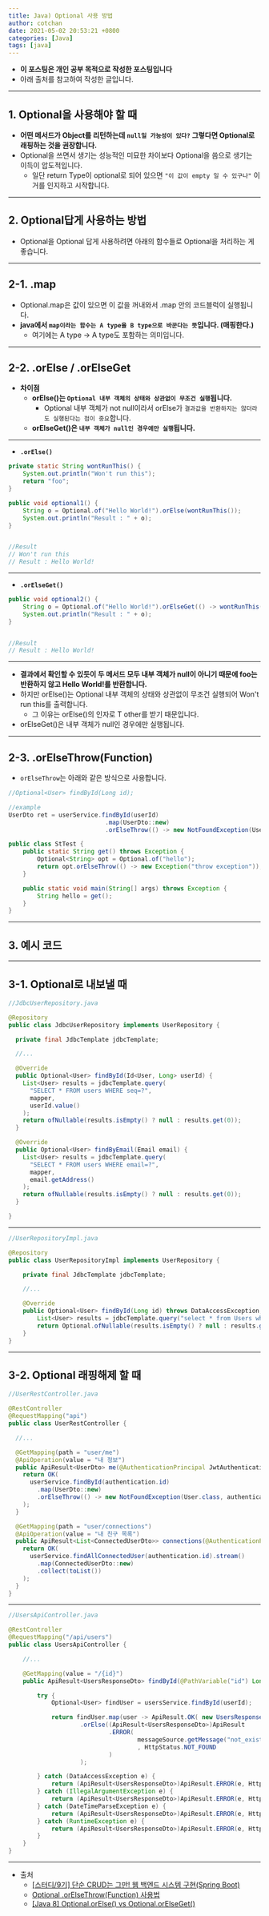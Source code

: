 ```yaml
---
title: Java) Optional 사용 방법
author: cotchan 
date: 2021-05-02 20:53:21 +0800 
categories: [Java]
tags: [java] 
---
```


+ **이 포스팅은 개인 공부 목적으로 작성한 포스팅입니다**
+ 아래 출처를 참고하여 작성한 글입니다.

---

## 1. Optional을 사용해야 할 때

+ **어떤 메서드가 Object를 리턴하는데 `null일 가능성이 있다?` 그렇다면 Optional로 래핑하는 것을 권장합니다.**
+ Optional을 쓰면서 생기는 성능적인 미묘한 차이보다 Optional을 씀으로 생기는 이득이 압도적입니다.
  + 일단 return Type이 optional로 되어 있으면 `"이 값이 empty 일 수 있구나"` 이거를 인지하고 시작합니다.


---

## 2. Optional답게 사용하는 방법

+ Optional을 Optional 답게 사용하려면 아래의 함수들로 Optional을 처리하는 게 좋습니다.

---

## 2-1. .map

+ Optional.map은 값이 있으면 이 값을 꺼내와서 .map 안의 코드블럭이 실행됩니다.
+ **java에서 `map이라는 함수는 A type을 B type으로 바꾼다는 뜻`입니다. (매핑한다.)**
  + 여기에는 A type → A type도 포함하는 의미입니다. 

---

## 2-2. .orElse / .orElseGet

+ **차이점**
  + **orElse()는 `Optional 내부 객체의 상태와 상관없이 무조건 실행`됩니다.**
    + Optional 내부 객체가 not null이라서 orElse가 `결과값을 반환하지는 않더라도 실행된다는 점이 중요`합니다.
  + **orElseGet()은 `내부 객체가 null인 경우에만 실행`됩니다.**

---

+ **`.orElse()`**

```java
private static String wontRunThis() { 
    System.out.println("Won't run this"); 
    return "foo"; 
} 

public void optional1() { 
    String o = Optional.of("Hello World!").orElse(wontRunThis()); 
    System.out.println("Result : " + o); 
}


//Result
// Won't run this 
// Result : Hello World!
```

---

+ **`.orElseGet()`**

```java
public void optional2() { 
    String o = Optional.of("Hello World!").orElseGet(() -> wontRunThis()); 
    System.out.println("Result : " + o); 
}


//Result
// Result : Hello World!
```

---

+ **결과에서 확인할 수 있듯이 두 메서드 모두 내부 객체가 null이 아니기 때문에 foo는 반환하지 않고 Hello World!를 반환합니다.**
+ 하지만 orElse()는 Optional 내부 객체의 상태와 상관없이 무조건 실행되어 Won't run this를 출력합니다.
  + 그 이유는 orElse()의 인자로 T other를 받기 때문입니다. 
+ orElseGet()은 내부 객체가 null인 경우에만 실행됩니다.

---

## 2-3. .orElseThrow(Function)

+ `orElseThrow`는 아래와 같은 방식으로 사용합니다.

```java
//Optional<User> findById(Long id);

//example
UserDto ret = userService.findById(userId)
                           .map(UserDto::new)
                           .orElseThrow(() -> new NotFoundException(User.class, userId));
```

```java
public class StTest {
    public static String get() throws Exception {
        Optional<String> opt = Optional.of("hello");
        return opt.orElseThrow(() -> new Exception("throw exception"));
    }

    public static void main(String[] args) throws Exception {
        String hello = get();
    }
}
```

---

## 3. 예시 코드

---

## 3-1. Optional로 내보낼 때 

```java
//JdbcUserRepository.java

@Repository
public class JdbcUserRepository implements UserRepository {

  private final JdbcTemplate jdbcTemplate;

  //...

  @Override
  public Optional<User> findById(Id<User, Long> userId) {
    List<User> results = jdbcTemplate.query(
      "SELECT * FROM users WHERE seq=?",
      mapper,
      userId.value()
    );
    return ofNullable(results.isEmpty() ? null : results.get(0));
  }

  @Override
  public Optional<User> findByEmail(Email email) {
    List<User> results = jdbcTemplate.query(
      "SELECT * FROM users WHERE email=?",
      mapper,
      email.getAddress()
    );
    return ofNullable(results.isEmpty() ? null : results.get(0));
  }

}
```

---

```java
//UserRepositoryImpl.java

@Repository
public class UserRepositoryImpl implements UserRepository {

    private final JdbcTemplate jdbcTemplate;

    //...

    @Override
    public Optional<User> findById(Long id) throws DataAccessException, DateTimeParseException {
        List<User> results = jdbcTemplate.query("select * from Users where seq = ?", userMapper, id);
        return Optional.ofNullable(results.isEmpty() ? null : results.get(0));
    }
}
```

---

## 3-2. Optional 래핑해제 할 때

```java
//UserRestController.java

@RestController
@RequestMapping("api")
public class UserRestController {

  //...

  @GetMapping(path = "user/me")
  @ApiOperation(value = "내 정보")
  public ApiResult<UserDto> me(@AuthenticationPrincipal JwtAuthentication authentication) {
    return OK(
      userService.findById(authentication.id)
        .map(UserDto::new)
        .orElseThrow(() -> new NotFoundException(User.class, authentication.id))
    );
  }

  @GetMapping(path = "user/connections")
  @ApiOperation(value = "내 친구 목록")
  public ApiResult<List<ConnectedUserDto>> connections(@AuthenticationPrincipal JwtAuthentication authentication) {
    return OK(
      userService.findAllConnectedUser(authentication.id).stream()
        .map(ConnectedUserDto::new)
        .collect(toList())
    );
  }
}
```

---

```java
//UsersApiController.java

@RestController
@RequestMapping("/api/users")
public class UsersApiController {

    //...

    @GetMapping(value = "/{id}")
    public ApiResult<UsersResponseDto> findById(@PathVariable("id") Long userId) {

        try {
            Optional<User> findUser = usersService.findById(userId);

            return findUser.map(user -> ApiResult.OK( new UsersResponseDto(user)))
                    .orElse((ApiResult<UsersResponseDto>)ApiResult
                            .ERROR(
                                    messageSource.getMessage("not_existed_user", null, Locale.getDefault())
                                    , HttpStatus.NOT_FOUND
                            )
                    );

        } catch (DataAccessException e) {
            return (ApiResult<UsersResponseDto>)ApiResult.ERROR(e, HttpStatus.INTERNAL_SERVER_ERROR);
        } catch (IllegalArgumentException e) {
            return (ApiResult<UsersResponseDto>)ApiResult.ERROR(e, HttpStatus.BAD_REQUEST);
        } catch (DateTimeParseException e) {
            return (ApiResult<UsersResponseDto>)ApiResult.ERROR(e, HttpStatus.INTERNAL_SERVER_ERROR);
        } catch (RuntimeException e) {
            return (ApiResult<UsersResponseDto>)ApiResult.ERROR(e, HttpStatus.INTERNAL_SERVER_ERROR);
        }
    }
}
```

---

+ 출처
    + [[스터디/9기] 단순 CRUD는 그만! 웹 백엔드 시스템 구현(Spring Boot)](https://programmers.co.kr/learn/courses/11694) 
    + [Optional .orElseThrow(Function) 사용법](https://krksap.tistory.com/1515)
    + [[Java 8] Optional.orElse() vs Optional.orElseGet()](https://itstory.tk/entry/Java-8-OptionalorElse-vs-OptionalorElseGet)
